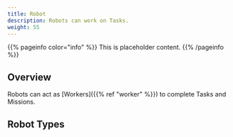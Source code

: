 ```yaml
---
title: Robot
description: Robots can work on Tasks.
weight: 55
---
```

{{% pageinfo color="info" %}}
This is placeholder content.
{{% /pageinfo %}}

## Overview

Robots can act as [Workers]({{% ref "worker" %}}) to complete Tasks and Missions.
## Robot Types

